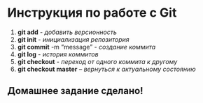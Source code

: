 # Инструкция по работе с Git
1. **git add** - *добавить версионность*
2. **git init** - *инициализация репозитория*
3. **git commit** -m “message” - *создание коммита*
4. **git log** - *история коммитов*
5. **git checkout** - *переход от одного коммита к другому*
6. **git checkout master** – *вернуться к актуальному состоянию*
## Домашнее задание сделано!